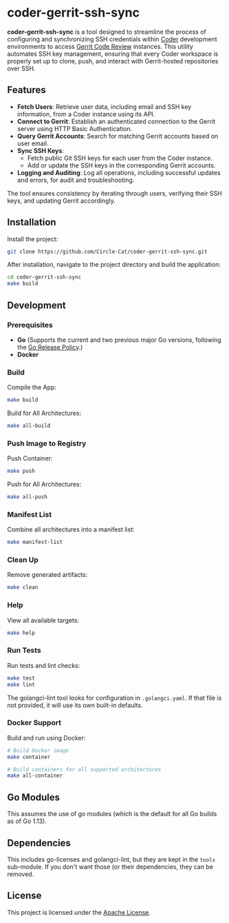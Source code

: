 # coder-gerrit-ssh-sync

**coder-gerrit-ssh-sync** is a tool designed to streamline the process of
configuring and synchronizing SSH credentials within
[Coder](https://coder.com/) development environments to
access [Gerrit Code Review](https://www.gerritcodereview.com/) instances.
This utility automates SSH key management, ensuring that every
Coder workspace is properly set up to clone, push, and interact with
Gerrit-hosted repositories over SSH.

## Features

- **Fetch Users**: Retrieve user data, including email and SSH key information, from a Coder instance using its API.
- **Connect to Gerrit**: Establish an authenticated connection to the Gerrit server using HTTP Basic Authentication.
- **Query Gerrit Accounts**: Search for matching Gerrit accounts based on user email.
- **Sync SSH Keys**:
  - Fetch public Git SSH keys for each user from the Coder instance.
  - Add or update the SSH keys in the corresponding Gerrit accounts.
- **Logging and Auditing**: Log all operations, including successful updates and errors, for audit and troubleshooting.

The tool ensures consistency by iterating through users, verifying their SSH keys, and updating Gerrit accordingly.

## Installation

Install the project:

```bash
git clone https://github.com/Circle-Cat/coder-gerrit-ssh-sync.git
```

After installation, navigate to the project directory and build the application:

```bash
cd coder-gerrit-ssh-sync
make build
```

## Development

### Prerequisites

- **Go** (Supports the current and two previous major Go versions, following the [Go Release Policy](https://golang.org/doc/devel/release.html#policy).)
- **Docker**

### Build

Compile the App:

```bash
make build
```

Build for All Architectures:

```bash
make all-build
```

### Push Image to Registry

Push Container:

```bash
make push
```

Push for All Architectures:

```bash
make all-push
```

### Manifest List

Combine all architectures into a manifest list:

```bash
make manifest-list
```

### Clean Up

Remove generated artifacts:

```bash
make clean
```

### Help

View all available targets:

```bash
make help
```

### Run Tests

Run tests and lint checks:

```bash
make test
make lint
```

The golangci-lint tool looks for configuration in `.golangci.yaml`. If that
file is not provided, it will use its own built-in defaults.

### Docker Support

Build and run using Docker:

```bash
# Build Docker image
make container

# Build containers for all supported architectures
make all-container
```

## Go Modules

This assumes the use of go modules (which is the default for all Go builds
as of Go 1.13).

## Dependencies

This includes go-licenses and golangci-lint, but they are kept in the `tools`
sub-module. If you don't want those (or their dependencies, they can be
removed.

## License

This project is licensed under the [Apache License](http://www.apache.org/licenses/LICENSE-2.0).
